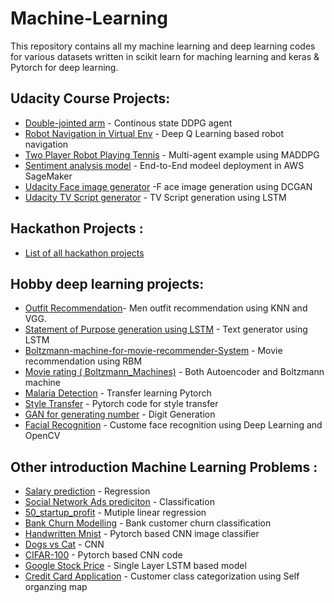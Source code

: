 # Machine-Learning

This repository contains all my machine learning and deep learning codes for various datasets written in scikit learn for maching learning and keras & Pytorch for deep learning.
## Udacity Course Projects: 
* [Double-jointed arm](https://github.com/sand47/DRLND-Continuous-Control) - Continous state DDPG agent
* [Robot Navigation in Virtual Env](https://github.com/sand47/Udacity-drlnd-navigation) - Deep Q Learning based robot navigation
* [Two Player Robot Playing Tennis](https://github.com/sand47/DRLND-Collaboration-Competion) - Multi-agent example using MADDPG  
* [Sentiment analysis model](https://github.com/sand47/udacity-project-sentiment_analysis) - End-to-End modeel deployment in AWS SageMaker
* [Udacity Face image generator](https://github.com/sand47/udacity-face-generation-) -F ace image generation using DCGAN 
* [Udacity TV Script generator](https://github.com/sand47/udacity-project-tv-scripts) - TV Script generation using LSTM

## Hackathon Projects :
* [List of all hackathon projects](https://github.com/sand47/Hackathon-Projects-)

## Hobby deep learning projects: 
* [Outfit Recommendation](https://github.com/sand47/Outfit-Recomendation)- Men outfit recommendation using KNN and VGG. 
* [Statement of Purpose generation using LSTM](https://github.com/sand47/Machine-learning-and-deep-learning-/tree/master/Deep-learning/Supervised/Sop_generator) - Text generator using LSTM
* [Boltzmann-machine-for-movie-recommender-System](https://github.com/sand47/Boltzmann-machine-for-movie-recommender-System/blob/master/README.md) - Movie recommendation using RBM
* [Movie rating ( Boltzmann_Machines)](https://github.com/sand47/Machine-learning-and-deep-learning-/tree/master/Deep-learning/Unsupervised/AutoEncoders) - Both Autoencoder and Boltzmann machine 
* [Malaria Detection](https://github.com/sand47/Malaria-Detection-) - Transfer learning Pytorch
* [Style Transfer](https://github.com/sand47/Machine-learning-and-deep-learning-/tree/master/Deep-learning/Supervised/Sop_generator) - Pytorch code for style transfer
* [GAN for generating number](https://github.com/sand47/Machine-learning-and-deep-learning-/tree/master/Deep-learning/Unsupervised/GAN) - Digit Generation 
* [Facial Recognition](https://github.com/sand47/Machine-learning-and-deep-learning-/tree/master/Deep-learning/Supervised/Facial%20Recognition) - Custome face recognition using 
Deep Learning and OpenCV 

## Other introduction Machine Learning Problems : 

* [Salary prediction](https://github.com/sand47/Machine-learning-and-deep-learning-/tree/master/machine-learning/Regression) - Regression
* [Social Network Ads prediciton](https://github.com/sand47/Machine-learning-and-deep-learning-/tree/master/machine-learning/Classification) - Classification
* [50_startup_profit](https://github.com/sand47/Machine-learning-and-deep-learning-/tree/master/machine-learning/Regression/Multiple%20Linear%20Regression) - Mutiple linear regression
* [Bank Churn Modelling](https://github.com/sand47/Machine-learning-and-deep-learning-/tree/master/Deep-learning/Supervised/ANN) - Bank customer churn classification
* [Handwritten Mnist](https://github.com/sand47/Machine-learning-and-deep-learning-/tree/master/Deep-learning/Supervised/Mnist) - Pytorch based CNN image classifier
* [Dogs vs Cat](https://github.com/sand47/Machine-learning-and-deep-learning-/tree/master/Deep-learning/Supervised/CNN) - CNN 
* [CIFAR-100](https://github.com/sand47/Machine-learning-and-deep-learning-/tree/master/Deep-learning/Supervised/CIFAR-100) - Pytorch based CNN code
* [Google Stock Price](https://github.com/sand47/Machine-learning-and-deep-learning-/tree/master/Deep-learning/Supervised/RNN) - Single Layer LSTM based model
* [Credit Card Application](https://github.com/sand47/Machine-learning-and-deep-learning-/tree/master/Deep-learning/Unsupervised/Self-Organizing-map/) - Customer class categorization using Self organzing map 



